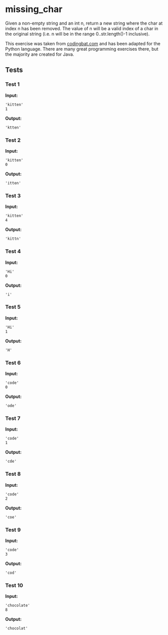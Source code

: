 # missing_char




Given a non-empty string and an int n, return a new string where the char at index n has been removed. The value of n will be a valid index of a char in the original string (i.e. n will be in the range 0..str.length()-1 inclusive).

This exercise was taken from [codingbat.com](https://codingbat.com/prob/p190570) and has been adapted for the Python language. There are many great programming exercises there, but the majority are created for Java.






## Tests
### Test 1
**Input:**
```
'kitten'
1
```
**Output:**
```
'ktten'
```
### Test 2
**Input:**
```
'kitten'
0
```
**Output:**
```
'itten'
```
### Test 3
**Input:**
```
'kitten'
4
```
**Output:**
```
'kittn'
```
### Test 4
**Input:**
```
'Hi'
0
```
**Output:**
```
'i'
```
### Test 5
**Input:**
```
'Hi'
1
```
**Output:**
```
'H'
```
### Test 6
**Input:**
```
'code'
0
```
**Output:**
```
'ode'
```
### Test 7
**Input:**
```
'code'
1
```
**Output:**
```
'cde'
```
### Test 8
**Input:**
```
'code'
2
```
**Output:**
```
'coe'
```
### Test 9
**Input:**
```
'code'
3
```
**Output:**
```
'cod'
```
### Test 10
**Input:**
```
'chocolate'
8
```
**Output:**
```
'chocolat'
```

